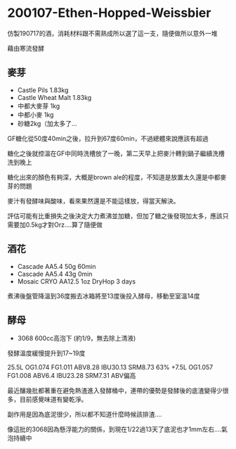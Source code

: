 # 200107-Ethen-Hopped-Weissbier

仿製190717的酒，消耗材料跟不需熟成所以選了這一支，隨便做所以意外一堆

藉由寒流發酵

## 麥芽
* Castle Pils 1.83kg
* Castle Wheat Malt 1.83kg
* 中都大麥芽 1kg
* 中都小麥 1kg
* 砂糖2kg（加太多了...

GF糖化從50度40min之後，拉升到67度60min，不過總體來說應該有超過

糖化之後就控溫在GF中同時洗槽放了一晚，第二天早上把麥汁轉到鍋子繼續洗槽洗到晚上

糖化出來的顏色有夠深，大概是brown ale的程度，不知道是放置太久還是中都麥芽的問題

麥汁有發酵味與酸味，看來果然還是不能這樣放，得當天解決。

評估可能有比重損失之後決定大力煮沸並加糖，但加了糖之後發現加太多，應該只需要加0.5kg才對Orz....算了隨便做

## 酒花
* Cascade AA5.4 50g 60min
* Cascade AA5.4 43g 0min
* Mosaic CRYO AA12.5 1oz DryHop 3 days

煮沸後盤管降溫到36度搬去冰箱將至13度後投入酵母，移動至室溫14度

## 酵母
* 3068 600cc高泡下 (約1/9，無去除上清液)

發酵溫度緩慢提升到17\~19度

25.5L OG1.074 FG1.011 ABV8.28 IBU30.13 SRM8.73 63%
+7.5L OG1.057 FG1.008 ABV6.4 IBU23.28 SRM7.31 ABV偏高  

最近釀幾批都著重在避免熱渣進入發酵桶中，連帶的優勢是發酵後的底渣變得少很多，目前感覺味道有變乾淨。

副作用是因為底泥很少，所以都不知道什麼時候該排渣....

像這批的3068因為懸浮能力的關係，到現在1/22過13天了底泥也才1mm左右....氣泡持續中


